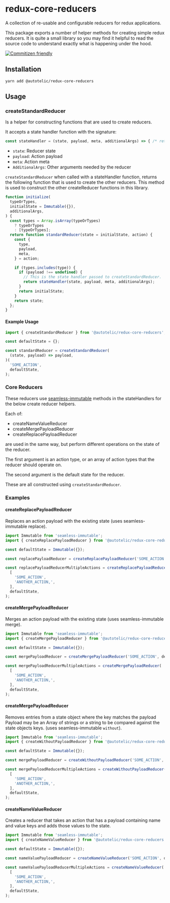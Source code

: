 # redux-core-reducers
A collection of re-usable and configurable reducers for redux applications.

This package exports a number of helper methods for creating simple redux reducers. It is quite a small library so you may find it helpful to read the source code to understand exactly what is happening under the hood.

[![Commitizen friendly](https://img.shields.io/badge/commitizen-friendly-brightgreen.svg)](http://commitizen.github.io/cz-cli/)

## Installation

`yarn add @autotelic/redux-core-reducers`

## Usage

### createStandardReducer

Is a helper for constructing functions that are used to create reducers.

It accepts a state handler function with the signature:

```js
const stateHandler = (state, payload, meta, additionalArgs) => { /* return the modified state */ };
```

* `state`: Reducer state
* `payload`: Action payload
* `meta`: Action meta
* `AdditionalArgs`: Other arguments needed by the reducer

`createStandardReducer` when called with a stateHandler function, returns the following function that is used to create the other reducers. This method is used to construct the other createReducer functions in this library.

```js
function initialize(
  typeOrTypes,
  initialState = Immutable({}),
  additionalArgs,
) {
  const types = Array.isArray(typeOrTypes)
    ? typeOrTypes
    : [typeOrTypes];
  return function standardReducer(state = initialState, action) {
    const {
      type,
      payload,
      meta,
    } = action;

    if (types.includes(type)) {
      if (payload !== undefined) {
        // This is the state handler passed to createStandardReducer.
        return stateHandler(state, payload, meta, additionalArgs);
      }
      return initialState;
    }
    return state;
  };
}
```

#### Example Usage

```js
import { createStandardReducer } from '@autotelic/redux-core-reducers';

const defaultState = {};

const standardReducer = createStandardReducer(
  (state, payload) => payload,
)(
  'SOME_ACTION',
  defaultState,
);
```

### Core Reducers

These reducers use [seamless-immutable](https://github.com/rtfeldman/seamless-immutable) methods
in the stateHandlers for the below create reducer helpers.

Each of:

* createNameValueReducer
* createMergePayloadReducer
* createReplacePayloadReducer

are used in the same way, but perform different operations on the state of the reducer.

The first argument is an action type, or an array of action types that the reducer
should operate on.

The second argument is the default state for the reducer.

These are all constructed using `createStandardReducer`.

### Examples

#### createReplacePayloadReducer

Replaces an action payload with the existing state (uses seamless-immutable replace).

```js
import Immutable from 'seamless-immutable';
import { createReplacePayloadReducer } from '@autotelic/redux-core-reducers';

const defaultState = Immutable({});

const replacePayloadReducer = createReplacePayloadReducer('SOME_ACTION', defaultState);

const replacePayloadReducerMultipleActions = createReplacePayloadReducer(
  [
    'SOME_ACTION',
    'ANOTHER_ACTION,',
  ],
  defaultState,
);
```

#### createMergePayloadReducer

Merges an action payload with the existing state (uses seamless-immutable merge).

```js
import Immutable from 'seamless-immutable';
import { createMergePayloadReducer } from '@autotelic/redux-core-reducers';

const defaultState = Immutable({});

const mergePayloadReducer = createMergePayloadReducer('SOME_ACTION', defaultState);

const mergePayloadReducerMultipleActions = createMergePayloadReducer(
  [
    'SOME_ACTION',
    'ANOTHER_ACTION,',
  ],
  defaultState,
);
```

#### createMergePayloadReducer

Removes entries from a state object where the key matches the payload Payload may be an
Array of strings or a string to be compared against the state objects keys.
(uses seamless-immutable `without`).

```js
import Immutable from 'seamless-immutable';
import { createWithoutPayloadReducer } from '@autotelic/redux-core-reducers';

const defaultState = Immutable({});

const mergePayloadReducer = createWithoutPayloadReducer('SOME_ACTION', defaultState);

const mergePayloadReducerMultipleActions = createWithoutPayloadReducer(
  [
    'SOME_ACTION',
    'ANOTHER_ACTION,',
  ],
  defaultState,
);
```

#### createNameValueReducer

Creates a reducer that takes an action that has a payload containing name and value
keys and adds those values to the state.

```js
import Immutable from 'seamless-immutable';
import { createNameValueReducer } from '@autotelic/redux-core-reducers';

const defaultState = Immutable({});

const nameValuePayloadReducer = createNameValueReducer('SOME_ACTION', defaultState);

const nameValuePayloadReducerMultipleActions = createNameValueReducer(
  [
    'SOME_ACTION',
    'ANOTHER_ACTION,',
  ],
  defaultState,
);
```
